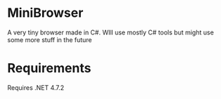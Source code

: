 # MiniBrowser
A very tiny browser made in C#. WIll use mostly C# tools but might use some more stuff in the future
# Requirements
Requires .NET 4.7.2
